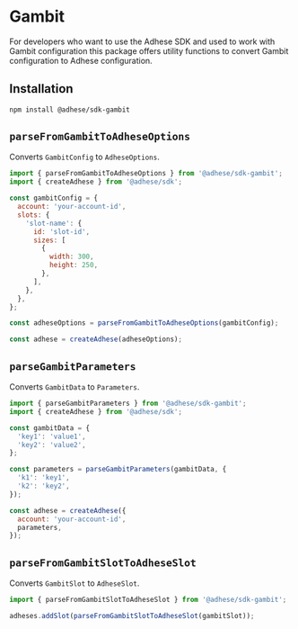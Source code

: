 # Gambit

For developers who want to use the Adhese SDK and used to work with Gambit configuration this package offers utility
functions to convert Gambit configuration to Adhese configuration.

## Installation
```bash [npm]
npm install @adhese/sdk-gambit
```

## `parseFromGambitToAdheseOptions`
Converts `GambitConfig` to `AdheseOptions`.

```js
import { parseFromGambitToAdheseOptions } from '@adhese/sdk-gambit';
import { createAdhese } from '@adhese/sdk';

const gambitConfig = {
  account: 'your-account-id',
  slots: {
    'slot-name': {
      id: 'slot-id',
      sizes: [
        {
          width: 300,
          height: 250,
        },
      ],
    },
  },
};

const adheseOptions = parseFromGambitToAdheseOptions(gambitConfig);

const adhese = createAdhese(adheseOptions);
```

## `parseGambitParameters`
Converts `GambitData` to `Parameters`.

```js
import { parseGambitParameters } from '@adhese/sdk-gambit';
import { createAdhese } from '@adhese/sdk';

const gambitData = {
  'key1': 'value1',
  'key2': 'value2',
};

const parameters = parseGambitParameters(gambitData, {
  'k1': 'key1',
  'k2': 'key2',
});

const adhese = createAdhese({
  account: 'your-account-id',
  parameters,
});
```

## `parseFromGambitSlotToAdheseSlot`
Converts `GambitSlot` to `AdheseSlot`.

```js
import { parseFromGambitSlotToAdheseSlot } from '@adhese/sdk-gambit';

adheses.addSlot(parseFromGambitSlotToAdheseSlot(gambitSlot));
```
